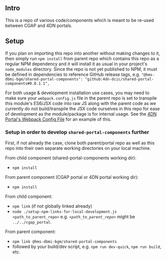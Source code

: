 

## Intro

This is a repo of various code/components which is meant to be re-used between CGAP and 4DN portals.

## Setup

If you plan on importing this repo into another without making changes to it, then simply run `npm install` from parent repo which contains this repo as a regular NPM dependency and it will install it as usual in your project's `node_modules` directory. Since the repo is not yet published to NPM, it must be defined in dependencies to reference GitHub release tags, e.g. `"@hms-dbmi-bgm/shared-portal-components": "github:4dn-dcic/shared-portal-components#0.0.1.1",`

For both usage & development installation use cases, you may need to make sure your `webpack.config.js` file in the parent repo is set to transpile this module's ES6/JSX code into raw JS along with the parent code as we currently do not build/transpile the JSX code ourselves in this repo for ease of development as the module/package is for internal usage. See the [4DN Portal's Webpack Config File](https://github.com/4dn-dcic/fourfront/blob/master/webpack.config.js#L40) for an example of this.

### Setup in order to develop `shared-portal-components` further

First, if not already the case, clone both parent/portal repo as well as this repo into their own separate working directories on your local machine.

From child component (shared-portal-components working dir):
- `npm install`

From parent component (CGAP portal or 4DN portal working dir):
- `npm install`

From child component:
- `npm link` (if not globally linked already)
- `node ./setup-npm-links-for-local-development.js <path_to_parent_repo>`
   e.g. _`<path_to_parent_repo>`_ might be `../../cgap_portal`.

From parent component:
- `npm link @hms-dbmi-bgm/shared-portal-components`
- followed by your build/dev script, e.g. `npm run dev-quick`, `npm run build`, etc.


